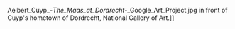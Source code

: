 Aelbert_Cuyp_-_The_Maas_at_Dordrecht_-_Google_Art_Project.jpg in front of Cuyp's hometown of Dordrecht, National Gallery of Art.]]
